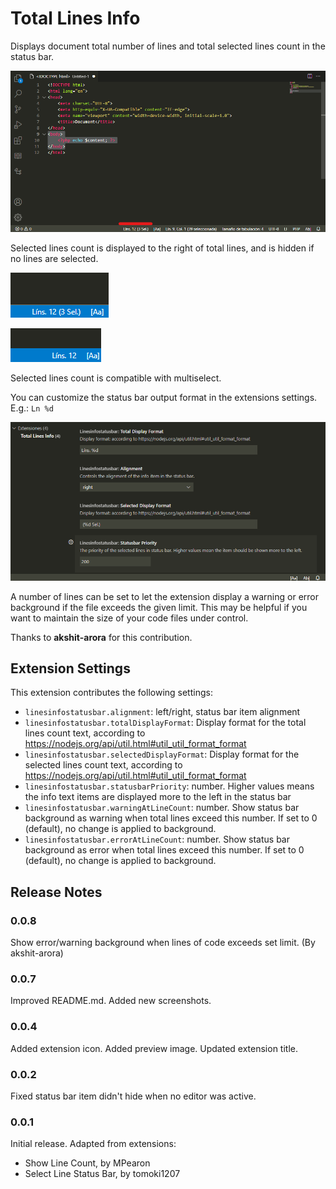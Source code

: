 # Total Lines Info

Displays document total number of lines and total selected lines count in the status bar.

![Extension showing total lines](./img/screenshot-highlight.png)

Selected lines count is displayed to the right of total lines, and is hidden if no lines are selected.

![Extension showing total lines in status bar](./img/statusbar-screenshot.png)

![Extension showing total lines in status bar](./img/statusbar-screenshot-empty-selection.png)

Selected lines count is compatible with multiselect.

You can customize the status bar output format in the extensions settings. E.g.: `Ln %d`

![Extension settings](./img/settings-screenshot.png)

A number of lines can be set to let the extension display a warning or error background if the file exceeds the given limit. This may be helpful if you want to maintain the size of your code files under control.

Thanks to **akshit-arora** for this contribution.

## Extension Settings

This extension contributes the following settings:

* `linesinfostatusbar.alignment`: left/right, status bar item alignment
* `linesinfostatusbar.totalDisplayFormat`: Display format for the total lines count text, according to https://nodejs.org/api/util.html#util_util_format_format
* `linesinfostatusbar.selectedDisplayFormat`: Display format for the selected lines count text, according to https://nodejs.org/api/util.html#util_util_format_format
* `linesinfostatusbar.statusbarPriority`: number. Higher values means the info text items are displayed more to the left in the status bar
* `linesinfostatusbar.warningAtLineCount`: number. Show status bar background as warning when total lines exceed this number. If set to 0 (default), no change is applied to background.
* `linesinfostatusbar.errorAtLineCount`: number. Show status bar background as error when total lines exceed this number. If set to 0 (default), no change is applied to background.


## Release Notes

### 0.0.8
Show error/warning background when lines of code exceeds set limit. (By akshit-arora)

### 0.0.7
Improved README.md.
Added new screenshots.

### 0.0.4
Added extension icon.
Added preview image.
Updated extension title.

### 0.0.2 
Fixed status bar item didn't hide when no editor was active.

### 0.0.1
Initial release.
Adapted from extensions:
- Show Line Count, by MPearon
- Select Line Status Bar, by tomoki1207
